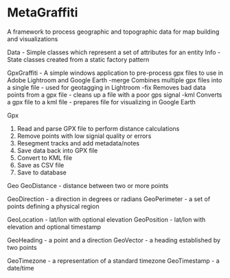 # MetaGraffiti
A framework to process geographic and topographic data for map building and visualizations









Data - Simple classes which represent a set of attributes for an entity
Info - State classes created from a static factory pattern




GpxGraffiti - A simple windows application to pre-process gpx files to use in Adobe Lightroom and Google Earth
	-merge		Combines multiple gpx files into a single file - used for geotagging in Lightroom
	-fix		Removes bad data points from a gpx file - cleans up a file with a poor gps signal
	-kml		Converts a gpx file to a kml file - prepares file for visualizing in Google Earth





Gpx
1. Read and parse GPX file to perform distance calculations
2. Remove points with low signial quality or errors
3. Resegment tracks and add metadata/notes
4. Save data back into GPX file
5. Convert to KML file
6. Save as CSV file
7. Save to database











Geo
GeoDistance - distance between two or more points



GeoDirection - a direction in degrees or radians
GeoPerimeter - a set of points defining a physical region

GeoLocation - lat/lon with optional elevation
GeoPosition - lat/lon with elevation and optional timestamp

GeoHeading - a point and a direction
GeoVector - a heading established by two points


GeoTimezone - a representation of a standard timezone
GeoTimestamp - a date/time 